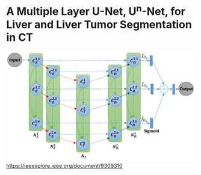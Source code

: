 # A Multiple Layer U-Net, U<sup>n</sup>-Net, for Liver and Liver Tumor Segmentation in CT
![](/images/fig4.png)
https://ieeexplore.ieee.org/document/9309310
